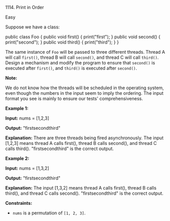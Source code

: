 1114\. Print in Order

Easy

Suppose we have a class:

public class Foo { public void first() { print("first"); } public void second() { print("second"); } public void third() { print("third"); } }

The same instance of `Foo` will be passed to three different threads. Thread A will call `first()`, thread B will call `second()`, and thread C will call `third()`. Design a mechanism and modify the program to ensure that `second()` is executed after `first()`, and `third()` is executed after `second()`.

**Note:**

We do not know how the threads will be scheduled in the operating system, even though the numbers in the input seem to imply the ordering. The input format you see is mainly to ensure our tests' comprehensiveness.

**Example 1:**

**Input:** nums = [1,2,3]

**Output:** "firstsecondthird"

**Explanation:** There are three threads being fired asynchronously. The input [1,2,3] means thread A calls first(), thread B calls second(), and thread C calls third(). "firstsecondthird" is the correct output.

**Example 2:**

**Input:** nums = [1,3,2]

**Output:** "firstsecondthird"

**Explanation:** The input [1,3,2] means thread A calls first(), thread B calls third(), and thread C calls second(). "firstsecondthird" is the correct output.

**Constraints:**

*   `nums` is a permutation of `[1, 2, 3]`.